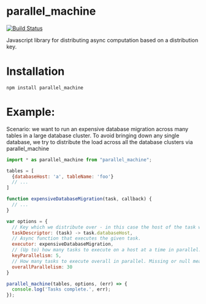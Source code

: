 # parallel_machine
[![Build Status](https://travis-ci.org/macobo/parallel_machine.svg?branch=master)](https://travis-ci.org/macobo/parallel_machine)

Javascript library for distributing async computation based on a distribution key.

# Installation

`npm install parallel_machine`

# Example:

Scenario: we want to run an expensive database migration across many tables in a large database cluster. 
To avoid bringing down any single database, we try to distribute the load across all the database clusters via parallel_machine

```javascript
import * as parallel_machine from "parallel_machine";

tables = [
  {databaseHost: 'a', tableName: 'foo'}
  // ...
]

function expensiveDatabaseMigration(task, callback) {
  // ...
}

var options = {
  // Key which we distribute over - in this case the host of the task we're about to run.
  taskDescriptor: (task) -> task.databaseHost,
  // Async function that executes the given task.
  executor: expensiveDatabaseMigration,
  // (Up to) how many tasks to execute on a host at a time in parallel.
  keyParallelism: 5,
  // How many tasks to execute overall in parallel. Missing or null means unlimited.
  overallParallelism: 30
}

parallel_machine(tables, options, (err) => {
  console.log('Tasks complete.', err);
});
```
